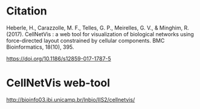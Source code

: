 # Citation
Heberle, H., Carazzolle, M. F., Telles, G. P., Meirelles, G. V., & Minghim, R.  (2017). CellNetVis : a web tool for visualization of biological networks using force-directed layout constrained by cellular components. BMC Bioinformatics, 18(10), 395. 

https://doi.org/10.1186/s12859-017-1787-5

# CellNetVis web-tool
http://bioinfo03.ibi.unicamp.br/lnbio/IIS2/cellnetvis/
